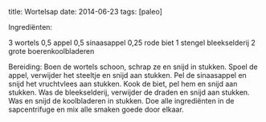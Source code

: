 title: Wortelsap
date: 2014-06-23
tags: [paleo]

Ingrediënten:

3 wortels
0,5 appel
0,5 sinaasappel
0,25 rode biet
1 stengel bleekselderij
2 grote boerenkoolbladeren

Bereiding:
Boen de wortels schoon, schrap ze en snijd in stukken. Spoel de appel, verwijder het steeltje en snijd aan stukken. Pel de sinaasappel en snijd het vruchtvlees aan stukken. Kook de biet, pel hem en snijd aan stukken. Was de bleekselderij, verwijder de draden en snijd aan stukken. Was en snijd de koolbladeren in stukken. Doe alle ingrediënten in de sapcentrifuge en mix alle smaken goede door elkaar.
